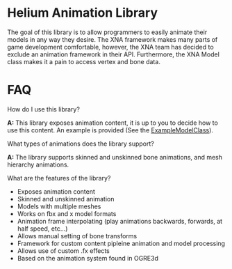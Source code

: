 Helium Animation Library
========================
The goal of this library is to allow programmers to easily animate their models in any way they desire. The XNA framework makes many parts of game development comfortable, however, the XNA team has decided to exclude an animation framework in their API. Furthermore, the XNA Model class makes it a pain to access vertex and bone data. 

FAQ
===

How do I use this library?

**A:** This library exposes animation content, it is up to you to decide how to use this content. An example is provided (See the [ExampleModelClass](https://github.com/zfedoran/Helium-Animation-Library/blob/master/helium/helium/examplemodel.cs)).

	
What types of animations does the library support?

**A:** The library supports skinned and unskinned bone animations, and mesh hierarchy animations.
 
 
What are the features of the library?


* Exposes animation content
* Skinned and unskinned animation
* Models with multiple meshes
* Works on fbx and x model formats
* Animation frame interpolating (play animations backwards, forwards, at half speed, etc...) 
* Allows manual setting of bone transforms
* Framework for custom content pipleine animation and model processing
* Allows use of custom .fx effects
* Based on the animation system found in OGRE3d
